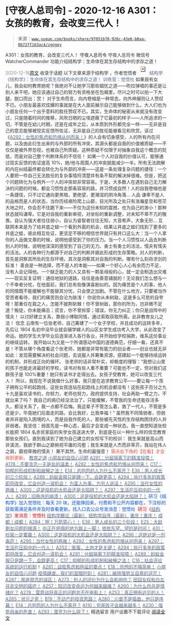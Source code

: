# [守夜人总司令] - 2020-12-16 A301：女孩的教育，会改变三代人！

> 来源：[`www.yuque.com/books/share/97051b78-926c-43e6-b0aa-0b72ff163ac4/zgngey`](https://www.yuque.com/books/share/97051b78-926c-43e6-b0aa-0b72ff163ac4/zgngey)

<ne-p id="520f42f3293818f927861ebbd5b15da4_p_0" data-lake-id="520f42f3293818f927861ebbd5b15da4_p_0"><ne-text id="u6d570d02" style="color: rgb(51, 51, 51);">A301：女孩的教育，会改变三代人！</ne-text></ne-p> <ne-p id="511693f91f70aeaa12630d1528cc9344" data-lake-id="511693f91f70aeaa12630d1528cc9344"><ne-text id="u603752ad" ne-fontsize="14">守夜人总司令</ne-text></ne-p> <ne-p id="4a47546a51aa448762a8273aa8000e1b" data-lake-id="4a47546a51aa448762a8273aa8000e1b"><ne-text id="u4c96b684" ne-fontsize="14" ne-bold="true" style="color: rgb(51, 51, 51);">守夜人总司令</ne-text></ne-p> <ne-p id="a59d84e18dd6f5ad95f23dcdcc9bb345" data-lake-id="a59d84e18dd6f5ad95f23dcdcc9bb345"><ne-text id="u3423b484" ne-fontsize="14" style="color: rgb(51, 51, 51);">微信号</ne-text><ne-text id="ud60fe3cc" ne-fontsize="14" style="color: rgb(51, 51, 51);">WatcherCommander</ne-text></ne-p> <ne-p id="d12c6653dfd37adc55a64f4af1a2ad35" data-lake-id="d12c6653dfd37adc55a64f4af1a2ad35"><ne-text id="u426c1e6f" ne-fontsize="14" style="color: rgb(51, 51, 51);">功能介绍</ne-text><ne-text id="ub37f9456" ne-fontsize="14" style="color: rgb(51, 51, 51);">结构学：生命体在其生存结构中的求存之道！</ne-text></ne-p> <ne-p id="273ae4ed4086f30c02bafa31cef2d5a3" data-lake-id="273ae4ed4086f30c02bafa31cef2d5a3"><ne-text id="ufc0e96a4" style="color: rgb(140, 140, 140);">2020-12-16</ne-text>[<ne-text id="u79be8e90" ne-fontsize="14">原文</ne-text>](https://mp.weixin.qq.com/s?__biz=MzAxNDk1NjI2Mw==&mid=2247486227&idx=1&sn=0942bae9605db797f6ba2168a2210a5a&chksm=9b8a289bacfda18d3590ca9a31c2f072795700565a56baa98dae8a1b5ff67cb4ae19821d9420&scene=27#wechat_redirect&cpage=70)</ne-p> <ne-p id="efe141cb75f59cf17b8e05374c131dd6" data-lake-id="efe141cb75f59cf17b8e05374c131dd6"><ne-text id="ub4f39581" style="color: rgb(51, 51, 51);">收录于话题</ne-text></ne-p> <ne-p id="b4ad079e0c4b76b621898d34c212793e" data-lake-id="b4ad079e0c4b76b621898d34c212793e"><ne-text id="u9e2c5d2f" ne-fontsize="14" style="color: rgb(51, 51, 51);">以下文章来源于结构学 ，作者觉悟者</ne-text></ne-p> <ne-p id="a32ba0f46f70d64d734c5529ad9bd0f2" data-lake-id="a32ba0f46f70d64d734c5529ad9bd0f2"><ne-card data-card-name="image" data-card-type="inline" id="garIB" ne-fontsize="14" data-event-boundary="card" style="color: rgb(87, 107, 149);">![](img/d9d20f282c5e8abef00061b7d5814a87.png)  <ne-p id="b5e4c7c98f4dea1cafc4a8f880aac545" data-lake-id="b5e4c7c98f4dea1cafc4a8f880aac545"><ne-text id="u9b6d76a6" style="color: rgb(87, 107, 149);">结构学</ne-text></ne-p> <ne-p id="9b8fda39b18cbc60e75c095bd5a30075" data-lake-id="9b8fda39b18cbc60e75c095bd5a30075"><ne-text id="u72e93ca3" style="color: rgb(87, 107, 149);">《结构学》：生命体在其生存结构中的求存之道！ 训练营：觉悟社</ne-text></ne-p> <ne-p id="6d41d154aaafe5a90963acd36f323172" data-lake-id="6d41d154aaafe5a90963acd36f323172"><ne-text id="u1a3caa19" style="color: rgb(51, 51, 51);">如果我有女儿，我会如何教育她呢？我绝对不让她学习那些娼忧之道——吹拉弹唱的事还是让别人来干吧，她应该通过自己的努力有资格坐在包厢里，尽兴之时可以拍一下大腿，脱口而出：赏！</ne-text></ne-p> <ne-p id="7bb974e1333ae2001eb6100e821ab456" data-lake-id="7bb974e1333ae2001eb6100e821ab456"><ne-text id="u15f3b7d9" style="color: rgb(51, 51, 51);">对于生命而言，向内卷缩是一种常态，向外伸展则让人赞叹不已。小朋友最喜欢炫耀的事就是在大人面前展示自己能够做到什么，大人们也为小朋友任何一个出乎意料的胜任赞叹不已。其实，生命体的秘密从来就没有改变过，只是随着时间的推移，风吹日晒的尘埃遮蔽了它最初的样子——人所追求的一切，不管是在幼儿时期，还是在成年之后，从本质到外形都完全一样——无非是自己的意志能够被现实反馈所佐证，无非是自己的胜任能被看见和欣赏。读过《</ne-text>[<ne-text id="u5b800c9b" style="color: rgb(87, 107, 149);">A292：女性的焦虑和恐惧从何而来！</ne-text>](http://mp.weixin.qq.com/s?__biz=MzIzMDYwOTM0Mg==&mid=2247484834&idx=1&sn=133b970c2ecae4d25d1c8a3444efc5a1&chksm=e8b19d73dfc61465bf0d5389f9a9efea963f1cf1eb332e4ed8a09d9adc8ebd3416e257edc1d8&scene=21#wechat_redirect)<ne-text id="ubede6c39" style="color: rgb(51, 51, 51);">》的人会有切身感受，人的所有内在问题，以及由此衍生出来的与外部的所有冲突，其源头都是自我的价值被质疑——不仅仅是被外界忽视，也被自己所质疑。这种质疑不仅限于对抽象自我这个概念的贬低，而是对自己整个判断体系的不信任！</ne-text></ne-p> <ne-p id="656451c7c75782106dd79673d1a6a291" data-lake-id="656451c7c75782106dd79673d1a6a291"><ne-text id="ub8b7467e" style="color: rgb(51, 51, 51);">如果一个人对自我的价值认可，能够通过现实反馈的佐证提高 10%，她/他与周围人的冲突就能减少一半。所有无法疏解的内在纠结最终都会转化为与外部的冲突——这是一条处理复杂问题的捷径：一个人要把一件自己无法胜任的复杂事情捋清楚并有条不絮的解决掉很难。但是，把这个问题转化为与例外一个人的冲突却非常容易。于是，大多数人在遇到自己无力解决的问题的时候，都会习惯性走那条容易的路，并习惯成自然！人的自我卷缩也是一条捷径，只不过它通向更黑暗，更绝望，更潮湿的阴冷角落…</ne-text></ne-p> <ne-p id="0f4a9ecfa26afc9883cebac31e3e0648" data-lake-id="0f4a9ecfa26afc9883cebac31e3e0648"><ne-text id="u9d75458a" ne-bold="true" style="color: rgb(51, 51, 51);">人品</ne-text></ne-p> <ne-p id="d0fd23d7e88253257cca8f39193139b1" data-lake-id="d0fd23d7e88253257cca8f39193139b1"><ne-text id="u398b364e" style="color: rgb(51, 51, 51);">谦卑不是人的品格而是人的状态，当你历经艰险爬上山巅，目光所及之处只有浩瀚星空和苍茫大地之时，你会忍不住跪下来——不仅为这份未知的震撼，也为自己的渺小！那种状态就叫谦卑。它是对自我的重新审视，对坐标的重新调整，对未知不卑不亢的敬畏。自认为强大者往往弱小，自认为睿智者往往无知，大音希声，大象无形…</ne-text></ne-p> <ne-p id="02f78e13cca9d6baeb09f4358bd8df83" data-lake-id="02f78e13cca9d6baeb09f4358bd8df83"><ne-text id="u5cf384cb" style="color: rgb(51, 51, 51);">互联网本来是为了给井底之蛙一个看到外面的机会，结果让井底之蛙们找到了更多的井底之蛙，彼此相互佐证，更坚定不移的相信世界就只有井口这么大：当一个人拿你的人品做文章的时候，说明他感受到了你的压力。当一个人习惯性以人品去判断别人的时候，说明他深深的感受到了自己的无力。勇士有勇士的活法，懦夫有懦夫的活法。人的各种行为都源于对自己的判断并据此形成的生存策略。对人的判断，首先是洞察其所处的生存环境，其次是洞察其对自我的判断。哪有什么刻舟求剑的标准！</ne-text></ne-p> <ne-p id="57d2908c26ac1d209f2b2bfbcb34ee60" data-lake-id="57d2908c26ac1d209f2b2bfbcb34ee60"><ne-text id="ue19c332a" style="color: rgb(51, 51, 51);">善良是一种选择，而不是人的本能——如果一个好心人心有余而力不足，没有人会记得他。一个缺乏能力的人又具有一颗圣母般的心，就一定会制造出灾难——现实反复证明：通往地狱的道路，往往是由善意铺就的！无论我们怎么想与一个不幸者分忧，在他面前，我们总有些像演喜剧似的。因为痛苦是个人的事，他人的同情既不能缓解也不能替其分忧，只会使之加剧。不管在什么地方，只要被当作受苦者看待，我们的痛苦则会沦为肤浅！</ne-text></ne-p> <ne-p id="0320d42491ac7ab47482496103a1c55c" data-lake-id="0320d42491ac7ab47482496103a1c55c"><ne-text id="u7801dd21" style="color: rgb(51, 51, 51);">你说你从未树敌，这是多么可悲的自夸呀！那重任在肩之人，怎能不披荆斩棘！你不曾树敌，那你的所为，岂非微不足道？叛徒，你未能痛击；谎言，你不曾拆穿；错误，你无力纠正；你只是战阵中的懦夫！</ne-text></ne-p> <ne-p id="b18cdeab7ac4b48d42ff5f58e123163a" data-lake-id="b18cdeab7ac4b48d42ff5f58e123163a"><ne-text id="u3303975b" ne-bold="true" style="color: rgb(51, 51, 51);">以讨好建立关系，靠弱小博取同情，通过索取获取所需。此非教育女儿之法！</ne-text></ne-p> <ne-p id="f9ce95936b688b9f8cba3cc83a933e4c" data-lake-id="f9ce95936b688b9f8cba3cc83a933e4c"><ne-text id="ue46d980c" ne-bold="true" style="color: rgb(51, 51, 51);">信念</ne-text></ne-p> <ne-p id="579a99f2284c3757ccdc4a89f0c3a097" data-lake-id="579a99f2284c3757ccdc4a89f0c3a097"><ne-text id="u0027a3bd" style="color: rgb(51, 51, 51);">云南有一位张老师，自己筹建了一个女子学校，并且成功的运转多年，先后让 1804 名初中没毕业就会辍学嫁人的山区女学生成功考入大学，从此改变了命运。她的学生大学毕业后逐渐进入各行各业，并开始给学校捐款，维系这份事业的继续运转。</ne-text></ne-p> <ne-p id="e387b51ba5bd8c6ef1b65f3df5a5b315" data-lake-id="e387b51ba5bd8c6ef1b65f3df5a5b315"><ne-text id="u80fc3472" style="color: rgb(51, 51, 51);">我开始以为又是一个所谓感动中国的道德典范，仔细一看，还真不是！不管从哪个角度看这个张老师，她都是非常有能力的创业者——创业也就无非如此：发现需要解决的社会问题，去说服人并筹集资源，搭建起一个能够持续运转的机制，并形成正向的循环。</ne-text></ne-p> <ne-p id="d0dbad5ddccc2382da06384951543e2c" data-lake-id="d0dbad5ddccc2382da06384951543e2c"><ne-text id="u2fec2112" style="color: rgb(51, 51, 51);">张老师的话非常朴实，却极度的理智：“我想让山里的孩子也能走进最好的学校，读书对有些人重不重要？可能也不一定，但对我们这群孩子是 100%重要！她只有读书才走得出去。</ne-text><ne-text id="ua8b48708" ne-bold="true" style="color: rgb(51, 51, 51);">女孩子受教育，她可以改变三代人！</ne-text></ne-p> <ne-p id="6f1bef5a2e4f1f63d280101c6890bc6c" data-lake-id="6f1bef5a2e4f1f63d280101c6890bc6c"><ne-text id="uae090277" style="color: rgb(51, 51, 51);">所以，我现在不说我做什么好事，我只是在追求教育公平——要让每一个孩子拥有公平的起跑线，这些女孩连站在起跑线上的机会都没有！这些孩子百分之九十九是喜欢读书的，你努力，老师也努力，政府提供支持，社会再助一臂之力，不就出来了吗？</ne-text></ne-p> <ne-p id="e5444bf3b5a03d282d4c8f59a362468b" data-lake-id="e5444bf3b5a03d282d4c8f59a362468b"><ne-text id="u24e0b25f" style="color: rgb(51, 51, 51);">我自己的病已经没法治了，只能缓解，不管我的生命还能存活多久，都没关系了，我一点都不后悔。我这辈子不管怎么着，救了一代人，不管是多还是少，毕竟她们后面走的路，会比我好，比我幸福！”</ne-text></ne-p> <ne-p id="39124b35029370d8f9debe0d1817332b" data-lake-id="39124b35029370d8f9debe0d1817332b"><ne-text id="u50f5b6fe" style="color: rgb(51, 51, 51);">虽然我不同情弱者，但弱者并非是陷入困境的人，而是自我作死的人，那些被先天性的生存结构困住的人并非弱者。我坚信：</ne-text><ne-text id="u3f07870a" ne-bold="true" style="color: rgb(51, 51, 51);">弱首先是一种心态，最后才会变成一种状态。</ne-text><ne-text id="u4765f298" style="color: rgb(51, 51, 51);">我一直想知道张校长能把 1804 名赤贫家庭的失学女孩送进大学，到底是在以一种什么样的信念教育那些女孩们。直到我读到了她为自己建立的女校写下的校训：</ne-text></ne-p> <ne-p id="5103038df01e705b31a3fb9615a0f431" data-lake-id="5103038df01e705b31a3fb9615a0f431"><ne-text id="ua95b3ac5" ne-bold="true" style="color: rgb(51, 51, 51);">我生来就是高山而非溪流，我欲于群山之巅俯视平庸的沟壑；我生来就是人杰而非草芥，我站在伟人之肩，藐视卑微的懦夫！</ne-text></ne-p> <ne-p id="65ebe21fec0a3d7d3555b22398757cdd" data-lake-id="65ebe21fec0a3d7d3555b22398757cdd"><ne-text id="u4b851606" style="color: rgb(51, 51, 51);">果不其然，生命的最强音！</ne-text></ne-p> <ne-p id="2a8da7bbf89ec0ecb00fe7f28a9873bf" data-lake-id="2a8da7bbf89ec0ecb00fe7f28a9873bf"><ne-text id="ub9b46c93" style="color: rgb(255, 76, 65);">需点右下角的【</ne-text><ne-text id="u8d90cc8a" ne-bold="true" style="color: rgb(255, 76, 65);">在看</ne-text><ne-text id="ueb0d8ece" style="color: rgb(255, 76, 65);">】才会收到更新。</ne-text></ne-p> <ne-p id="52e6e65d96cb5e31792979459cb6d910" data-lake-id="52e6e65d96cb5e31792979459cb6d910">[<ne-text id="ud9682032" style="color: rgb(87, 107, 149);">教育之道</ne-text>](http://mp.weixin.qq.com/s?__biz=MzIzMDYwOTM0Mg==&mid=2247483847&idx=1&sn=097da00a3678070306d45a8f6fe8269a&chksm=e8b19916dfc6100037581f9c7888444ec5f746dbfc13a2276592f424d039b027cefb6b5c9de1&scene=21#wechat_redirect)</ne-p> <ne-p id="d83eb4b3436e31e715d393c68f9ae1e3" data-lake-id="d83eb4b3436e31e715d393c68f9ae1e3">[<ne-text id="ube82a8ca" style="color: rgb(87, 107, 149);">小朋友的自信心问题</ne-text>](http://mp.weixin.qq.com/s?__biz=MzIzMDYwOTM0Mg==&mid=2247484760&idx=1&sn=0760857178061e8c1e562b3818c89626&chksm=e8b19d89dfc6149f80760c0ee1f26375a0cf020f4efb7c489b15add1bf7dc4445ad07bb94aeb&scene=21#wechat_redirect)</ne-p> <ne-p id="0c073b0a9dedd1346b1dadb973718174" data-lake-id="0c073b0a9dedd1346b1dadb973718174">[<ne-text id="ua9d77640" style="color: rgb(87, 107, 149);">A291：分层隔离下的精准投喂！</ne-text>](http://mp.weixin.qq.com/s?__biz=MzIzMDYwOTM0Mg==&mid=2247484828&idx=1&sn=e04894d9a01e37c8edb5562d2b0eaa19&chksm=e8b19d4ddfc6145b5803859c628b8b7c24083c66fff9e3a943e82d3e3b7b40a8bad9bed858f8&scene=21#wechat_redirect)</ne-p> <ne-p id="a52939872db745d78d1a87fd466d019a" data-lake-id="a52939872db745d78d1a87fd466d019a">[<ne-text id="uc343ac7f" style="color: rgb(87, 107, 149);">A178：不要贪恋一无是处的温柔！</ne-text>](http://mp.weixin.qq.com/s?__biz=MzAxNDk1NjI2Mw==&mid=2247485259&idx=1&sn=c46eb58cf71fc316608279b1e10828b8&chksm=9b8a24c3acfdadd57781ee9631cc06ed50551cc15141d155f54fa20dcf69c653825673104680&scene=21#wechat_redirect)</ne-p> <ne-p id="b5a69668b2a291b155a35e78cef8a04f" data-lake-id="b5a69668b2a291b155a35e78cef8a04f">[<ne-text id="u04e3377d" style="color: rgb(87, 107, 149);">A292：女性的焦虑和恐惧从何而来！</ne-text>](http://mp.weixin.qq.com/s?__biz=MzIzMDYwOTM0Mg==&mid=2247484834&idx=1&sn=133b970c2ecae4d25d1c8a3444efc5a1&chksm=e8b19d73dfc61465bf0d5389f9a9efea963f1cf1eb332e4ed8a09d9adc8ebd3416e257edc1d8&scene=21#wechat_redirect)</ne-p> <ne-p id="f3fae69cfa712dfc9f52957c561e27b0" data-lake-id="f3fae69cfa712dfc9f52957c561e27b0">[<ne-text id="u13106e09" style="color: rgb(87, 107, 149);">C17：抑郁的形成机制和破解之法！</ne-text>](http://mp.weixin.qq.com/s?__biz=MzIzMDYwOTM0Mg==&mid=2247484812&idx=1&sn=d8b3a1dbaf5f2d08fe6d2e1664237ba4&chksm=e8b19d5ddfc6144b05efb4212b3542ab9f22b79a2ddab8e42ec911a07ea74190ce84f24e123f&scene=21#wechat_redirect)</ne-p> <ne-p id="b80fd5f364cfc694d6714207a51507b4" data-lake-id="b80fd5f364cfc694d6714207a51507b4">[<ne-text id="uf3d6979e" style="color: rgb(87, 107, 149);">E14：总抱怨的人为什么不离开？</ne-text>](http://mp.weixin.qq.com/s?__biz=MzIzMDYwOTM0Mg==&mid=2247484341&idx=1&sn=c266eb0136273f0b1219e0fd659daafc&chksm=e8b19b64dfc61272f157e1e17a76b2e83c6fd62a1beb78d60ea73a65463109b428cd9dd6ce7a&scene=21#wechat_redirect)</ne-p> <ne-p id="0dea1449473c091db39f11c856f416b0" data-lake-id="0dea1449473c091db39f11c856f416b0">[<ne-text id="u920065d3" style="color: rgb(87, 107, 149);">E36：男人成长的三个阶段！</ne-text>](http://mp.weixin.qq.com/s?__biz=MzAxNDk1NjI2Mw==&mid=2247485447&idx=1&sn=4fa187b63d7c15726c99ad3f4776b0d4&chksm=9b8a2b8facfda2994c1a13c82283a9ffc55b79eb3d5b8e71054938e994ed9eb6333d86df8207&scene=21#wechat_redirect)</ne-p> <ne-p id="811e70da729e2e58b87e18ed05975199" data-lake-id="811e70da729e2e58b87e18ed05975199">[<ne-text id="u2e1348a5" style="color: rgb(87, 107, 149);">A289：蚂蚁金服只是蹲一下，会跳更高！</ne-text>](http://mp.weixin.qq.com/s?__biz=MzIzMDYwOTM0Mg==&mid=2247484822&idx=1&sn=ea2d818adee1bf400b0af9ed69bcd297&chksm=e8b19d47dfc61451b7291d6369b3391b9b8b06e08f9f5eed482a15c58075880a0029c50aed9a&scene=21#wechat_redirect)</ne-p> <ne-p id="4cf0a580986c71d558261c9ed58a88fb" data-lake-id="4cf0a580986c71d558261c9ed58a88fb">[<ne-text id="uf36193da" style="color: rgb(87, 107, 149);">A294：执行多年的政策即将改变，它会创造一波机会！</ne-text>](http://mp.weixin.qq.com/s?__biz=MzIzMDYwOTM0Mg==&mid=2247484849&idx=1&sn=5485cd1d6c511e883e25b0c7dd9e2e3e&chksm=e8b19d60dfc614764ffc8405dccf5b8120b31988f3c1cee74e384c06f0e39c3c81bef8263c3d&scene=21#wechat_redirect)</ne-p> <ne-p id="c14e74878b0c14cd503b9a9fc5d63919" data-lake-id="c14e74878b0c14cd503b9a9fc5d63919">[<ne-text id="u805d11e2" style="color: rgb(87, 107, 149);">为富人办事，为穷人说话！</ne-text>](http://mp.weixin.qq.com/s?__biz=MzIzMDYwOTM0Mg==&mid=2247484462&idx=1&sn=195ebab17907fba73c69ae7a11bc40ad&chksm=e8b19cffdfc615e9b2f88327d492813afa3656859f4d67a6d831ac1cf684a54b760a8b8edcd6&scene=21#wechat_redirect)</ne-p> <ne-p id="a779a9e7014cd49dfb9c79f975283d12" data-lake-id="a779a9e7014cd49dfb9c79f975283d12">[<ne-text id="u2d88a517" style="color: rgb(87, 107, 149);">A295：当代女性的两难！</ne-text>](http://mp.weixin.qq.com/s?__biz=MzIzMDYwOTM0Mg==&mid=2247484854&idx=1&sn=6851afe306f7b89d23728018ea32b7f2&chksm=e8b19d67dfc61471955b15021ac11c5fff9f1607977e9df1bd2bbfabc2deb3dea5c98e369c55&scene=21#wechat_redirect)</ne-p> <ne-p id="54b8c77686d011520557ad14668478f5" data-lake-id="54b8c77686d011520557ad14668478f5">[<ne-text id="u674cadf6" style="color: rgb(87, 107, 149);">A300：这是投机的大机会还是大陷阱？！</ne-text>](http://mp.weixin.qq.com/s?__biz=MzIzMDYwOTM0Mg==&mid=2247484882&idx=1&sn=b103029f41e3aede94e1a45d035cd9ac&chksm=e8b19d03dfc614153863f37ca3f9204b451e2c02ad5ca8680c120e2458e628e5329c76b2d42c&scene=21#wechat_redirect)</ne-p> <ne-p id="7c851ed56a3867ed6267ac8faf148f09" data-lake-id="7c851ed56a3867ed6267ac8faf148f09">[<ne-text id="u04f2b25b" style="color: rgb(87, 107, 149);">A297：生活在压抑中的一代人！</ne-text>](http://mp.weixin.qq.com/s?__biz=MzIzMDYwOTM0Mg==&mid=2247484874&idx=1&sn=6782638e1b5835654e4c6ffea1b589c1&chksm=e8b19d1bdfc6140d256cdc1a89b2b5a62b203b6163b74627f5334a296438a43ffaa765dd7533&scene=21#wechat_redirect)</ne-p> <ne-p id="b7e8fc87beb5d0a03b4fe802e0023fe6" data-lake-id="b7e8fc87beb5d0a03b4fe802e0023fe6">[<ne-text id="ud049d828" style="color: rgb(87, 107, 149);">A299：旧秩序的崩溃！</ne-text>](http://mp.weixin.qq.com/s?__biz=MzAxNDk1NjI2Mw==&mid=2247486223&idx=1&sn=59cb1298a70705d91a20352f0174cb2f&chksm=9b8a2887acfda191b6d9b0434879775fbe7ca3cd33e3300da9b5886755104f8714e0c8a46bec&scene=21#wechat_redirect)</ne-p> <ne-p id="3191c88c43116c319c06eeddf4784b0a" data-lake-id="3191c88c43116c319c06eeddf4784b0a">[<ne-text id="u51cd3c33" style="color: rgb(87, 107, 149);">A300：这是投机的大机会还是大陷阱？！</ne-text>](http://mp.weixin.qq.com/s?__biz=MzIzMDYwOTM0Mg==&mid=2247484882&idx=1&sn=b103029f41e3aede94e1a45d035cd9ac&chksm=e8b19d03dfc614153863f37ca3f9204b451e2c02ad5ca8680c120e2458e628e5329c76b2d42c&scene=21#wechat_redirect)</ne-p> <ne-p id="35e46095f9cf29b848b55b0e30fda71e" data-lake-id="35e46095f9cf29b848b55b0e30fda71e"><ne-text id="u2049bdf4" ne-bold="true" style="color: rgb(0, 82, 255);">研习《结构学》加入觉悟社：每天 20 块，还能挣回来，付费和不公开内容都在，下注标的获取需满足条件并及时查看更新。</ne-text><ne-text id="u858bb479" style="color: rgb(0, 82, 255);">找入口去公众号发消息：觉悟社 </ne-text></ne-p> <ne-p id="f29e320f51a602ee23b4550e22668fe3" data-lake-id="f29e320f51a602ee23b4550e22668fe3"><ne-text id="u5c693d59" style="color: rgb(255, 0, 0);">研习《</ne-text>[<ne-text id="u8c8e7480" style="color: rgb(87, 107, 149);">结构学</ne-text>](https://mp.weixin.qq.com/mp/appmsgalbum?action=getalbum&album_id=1318317199878225920&__biz=MzAxNDk1NjI2Mw==#wechat_redirect)<ne-text id="u58625730" style="color: rgb(255, 0, 0);">》发消息</ne-text><ne-text id="uc7163901" ne-bold="true" style="color: rgb(255, 0, 0);">：觉悟社</ne-text></ne-p>  <ne-p id="48574ef4ef97c08ea520e373b4add7df" data-lake-id="48574ef4ef97c08ea520e373b4add7df"><ne-card data-card-name="image" data-card-type="inline" id="rJmHw" data-event-boundary="card" style="color: rgb(51, 51, 51);"><ne-p id="b1bebd291e9e2a855005968189cc33c4" data-lake-id="b1bebd291e9e2a855005968189cc33c4">[<ne-text id="u5b0f1080" style="color: rgb(87, 107, 149);">结构学概论（最新）</ne-text>](http://mp.weixin.qq.com/s?__biz=MzAxNDk1NjI2Mw==&mid=2247485167&idx=1&sn=d5e962eff4a8e9770c83bc87d19d07f3&chksm=9b8a2567acfdac7154f7a62996dca874e5d186b44f3d120dcb633760318788c42d304e325313&scene=21#wechat_redirect)</ne-p> <ne-p id="6dffb396a6bdee04d9be10a1cee4820a" data-lake-id="6dffb396a6bdee04d9be10a1cee4820a">[<ne-text id="uac626c4f" style="color: rgb(87, 107, 149);">结构学自序（最新）</ne-text>](http://mp.weixin.qq.com/s?__biz=MzAxNDk1NjI2Mw==&mid=2247485327&idx=1&sn=5a8c9a6499c84e1c3129ca7cb41e0ac7&chksm=9b8a2407acfdad112471c12c6b86e4e914116dbb6d6588fa726a72e0aafa01d9c1b9fd24a738&scene=21#wechat_redirect)</ne-p> <ne-p id="558452ce9a19f4f2e75744f37a62ed35" data-lake-id="558452ce9a19f4f2e75744f37a62ed35">[<ne-text id="u7120eff2" style="color: rgb(87, 107, 149);">重庆！重庆！</ne-text>](http://mp.weixin.qq.com/s?__biz=MzAxNDk1NjI2Mw==&mid=2247485354&idx=1&sn=331128611c478feede60317e963239a5&chksm=9b8a2422acfdad3448a9bcc0f9745f4367028e8a9b0a307f7c01c2690c398560a4be5e43492c&scene=21#wechat_redirect)</ne-p> <ne-p id="77d5e3b77fbc642f5207ae7bf827bd11" data-lake-id="77d5e3b77fbc642f5207ae7bf827bd11">[<ne-text id="u46338e24" style="color: rgb(87, 107, 149);">成都！成都！</ne-text>](http://mp.weixin.qq.com/s?__biz=MzIzMDYwOTM0Mg==&mid=2247484576&idx=1&sn=432e1df31f0735f0c93636776e97a859&chksm=e8b19c71dfc615671c9204af66bb0ffdb622fb2545b0387734a662feaa8e8be57d3063f59c5a&scene=21#wechat_redirect)</ne-p> <ne-p id="6912289e412fd8e4e8ebe254ec34df85" data-lake-id="6912289e412fd8e4e8ebe254ec34df85">[<ne-text id="ua845aa00" style="color: rgb(87, 107, 149);">A284：啊！万箭穿心！！</ne-text>](http://mp.weixin.qq.com/s?__biz=MzAxNDk1NjI2Mw==&mid=2247486135&idx=1&sn=e950149b9b9147e9199cfc6093605950&chksm=9b8a293facfda029419b911d4b4fa91c73bbaf695b206df2cf15124d843f4bf4b80673baa394&scene=21#wechat_redirect)</ne-p> <ne-p id="8718465e4091a35d4d9c6cac72760203" data-lake-id="8718465e4091a35d4d9c6cac72760203">[<ne-text id="u53ea5dd9" style="color: rgb(87, 107, 149);">E36：男人成长的三个阶段！</ne-text>](http://mp.weixin.qq.com/s?__biz=MzIzMDYwOTM0Mg==&mid=2247484322&idx=1&sn=c300d9466951d36645128c5167ca5934&chksm=e8b19b73dfc61265dde1bb437a9945db0c1d9c7fe1cbffe1feec995c9dde8a6eb99272dc86a9&scene=21#wechat_redirect)</ne-p> <ne-p id="9c8e9c767e7e79eb7b3bcee46d87b7a8" data-lake-id="9c8e9c767e7e79eb7b3bcee46d87b7a8">[<ne-text id="u272b378b" style="color: rgb(87, 107, 149);">E25：大龄剩女问题的根源！</ne-text>](http://mp.weixin.qq.com/s?__biz=MzIzMDYwOTM0Mg==&mid=2247484587&idx=1&sn=3335cb9dd973ae9f9c9279a0388bbe33&chksm=e8b19c7adfc6156c752a5edad793fc1d8db424d6b609ce62f26f78537b3b41e83ea47aca2929&scene=21#wechat_redirect)</ne-p> <ne-p id="746ca63d1300b249c313a431b791b847" data-lake-id="746ca63d1300b249c313a431b791b847">[<ne-text id="u36620ac9" style="color: rgb(87, 107, 149);">向正在坍塌的地方踹上一脚！</ne-text>](http://mp.weixin.qq.com/s?__biz=MzAxNDk1NjI2Mw==&mid=2247483789&idx=1&sn=5e44b7b524c3dc4bb7705f49ed0a44a3&chksm=9b8a2205acfdab139e4b1d44ef6702b09c9fbf79505340205d13fbdaa33207a997f54bee0e97&scene=21#wechat_redirect)</ne-p> <ne-p id="5c5f1d9888577c6004e6e979561bbc73" data-lake-id="5c5f1d9888577c6004e6e979561bbc73">[<ne-text id="u76b1a8e5" style="color: rgb(87, 107, 149);">依依东望，望的是时间！</ne-text>](http://mp.weixin.qq.com/s?__biz=MzAxNDk1NjI2Mw==&mid=2247483947&idx=1&sn=1dcdd529b9dad09a00b6e3e2b14c8245&chksm=9b8a21a3acfda8b5fe1dae1c8979dec0be990a569bc03372af815b4e0f08913e938d57aa6b25&scene=21#wechat_redirect)</ne-p> <ne-p id="a05fa2843c1ccd55b34061bd8b3f11cd" data-lake-id="a05fa2843c1ccd55b34061bd8b3f11cd">[<ne-text id="u0e0f671f" style="color: rgb(87, 107, 149);">A10：吵架一定要赢！</ne-text>](http://mp.weixin.qq.com/s?__biz=MzAxNDk1NjI2Mw==&mid=2247484003&idx=1&sn=22ae8f8ff6c46632e7aca5291053d7fc&chksm=9b8a21ebacfda8fd92f8c5175bc8f2d4a47c338b6a09b1e42cae7660e9c0306c8fc72229761f&scene=21#wechat_redirect)</ne-p> <ne-p id="74c4f5abc5bed6ce6cc5809ba10005b4" data-lake-id="74c4f5abc5bed6ce6cc5809ba10005b4">[<ne-text id="u4139962a" style="color: rgb(87, 107, 149);">A300：这是投机的大机会还是大陷阱？！</ne-text>](http://mp.weixin.qq.com/s?__biz=MzIzMDYwOTM0Mg==&mid=2247484882&idx=1&sn=b103029f41e3aede94e1a45d035cd9ac&chksm=e8b19d03dfc614153863f37ca3f9204b451e2c02ad5ca8680c120e2458e628e5329c76b2d42c&scene=21#wechat_redirect)</ne-p> <ne-p id="d78a16c1a480aaf965e2ee5bbf880584" data-lake-id="d78a16c1a480aaf965e2ee5bbf880584">[<ne-text id="u6555ff72" style="color: rgb(87, 107, 149);">A296：这绝对是一剂毒药！</ne-text>](http://mp.weixin.qq.com/s?__biz=MzIzMDYwOTM0Mg==&mid=2247484868&idx=1&sn=87a5e50054d5c59d8a389f302cf165df&chksm=e8b19d15dfc61403dcfdc196e7fd5e361b5873452485cf97c9d0c3cc58fecaa2a977b9a52d1d&scene=21#wechat_redirect)</ne-p> <ne-p id="d35b425fafa689cdeee82b76500bf074" data-lake-id="d35b425fafa689cdeee82b76500bf074">[<ne-text id="ud294ce48" style="color: rgb(87, 107, 149);">A295：当代女性的两难！</ne-text>](http://mp.weixin.qq.com/s?__biz=MzIzMDYwOTM0Mg==&mid=2247484854&idx=1&sn=6851afe306f7b89d23728018ea32b7f2&chksm=e8b19d67dfc61471955b15021ac11c5fff9f1607977e9df1bd2bbfabc2deb3dea5c98e369c55&scene=21#wechat_redirect)</ne-p> <ne-p id="cc1986abe2eac90871deeef6124cab2e" data-lake-id="cc1986abe2eac90871deeef6124cab2e">[<ne-text id="u71a39829" style="color: rgb(87, 107, 149);">A292：女性的焦虑和恐惧从何而来！</ne-text>](http://mp.weixin.qq.com/s?__biz=MzIzMDYwOTM0Mg==&mid=2247484834&idx=1&sn=133b970c2ecae4d25d1c8a3444efc5a1&chksm=e8b19d73dfc61465bf0d5389f9a9efea963f1cf1eb332e4ed8a09d9adc8ebd3416e257edc1d8&scene=21#wechat_redirect)</ne-p> <ne-p id="6067d8c108ffa0c22c52c4fa558544a9" data-lake-id="6067d8c108ffa0c22c52c4fa558544a9">[<ne-text id="uf9af49c9" style="color: rgb(87, 107, 149);">A297：生活在压抑中的一代人！</ne-text>](http://mp.weixin.qq.com/s?__biz=MzIzMDYwOTM0Mg==&mid=2247484874&idx=1&sn=6782638e1b5835654e4c6ffea1b589c1&chksm=e8b19d1bdfc6140d256cdc1a89b2b5a62b203b6163b74627f5334a296438a43ffaa765dd7533&scene=21#wechat_redirect)</ne-p> <ne-p id="b799ec4d724eed556221b5a5fc1c9805" data-lake-id="b799ec4d724eed556221b5a5fc1c9805">[<ne-text id="u320e7daf" style="color: rgb(87, 107, 149);">A252：笨蛋，土地才是关键！</ne-text>](http://mp.weixin.qq.com/s?__biz=MzIzMDYwOTM0Mg==&mid=2247484626&idx=1&sn=4e43f2ef656aef28fba94ae72d295fb9&chksm=e8b19c03dfc615154ee4587f8facc3446de42f7189175385d3ee3d35c04264487aca3a9f6585&scene=21#wechat_redirect)</ne-p> <ne-p id="8207144d8c9158dcf4fe80fdc4f34dc0" data-lake-id="8207144d8c9158dcf4fe80fdc4f34dc0">[<ne-text id="ua500edea" style="color: rgb(87, 107, 149);">A294：执行多年的政策即将改变，它会创造一波机会！</ne-text>](http://mp.weixin.qq.com/s?__biz=MzIzMDYwOTM0Mg==&mid=2247484849&idx=1&sn=5485cd1d6c511e883e25b0c7dd9e2e3e&chksm=e8b19d60dfc614764ffc8405dccf5b8120b31988f3c1cee74e384c06f0e39c3c81bef8263c3d&scene=21#wechat_redirect)</ne-p> <ne-p id="746fd376bd4dccf057120cdd46b95658" data-lake-id="746fd376bd4dccf057120cdd46b95658">[<ne-text id="ud231225a" style="color: rgb(87, 107, 149);">A291：分层隔离下的精准投喂！</ne-text>](http://mp.weixin.qq.com/s?__biz=MzIzMDYwOTM0Mg==&mid=2247484828&idx=1&sn=e04894d9a01e37c8edb5562d2b0eaa19&chksm=e8b19d4ddfc6145b5803859c628b8b7c24083c66fff9e3a943e82d3e3b7b40a8bad9bed858f8&scene=21#wechat_redirect)</ne-p> <ne-p id="b4aaa797ff510595e8929e3885b14419" data-lake-id="b4aaa797ff510595e8929e3885b14419">[<ne-text id="u43079c1d" style="color: rgb(87, 107, 149);">A289：蚂蚁金服只是蹲一下，会跳更高！</ne-text>](http://mp.weixin.qq.com/s?__biz=MzIzMDYwOTM0Mg==&mid=2247484822&idx=1&sn=ea2d818adee1bf400b0af9ed69bcd297&chksm=e8b19d47dfc61451b7291d6369b3391b9b8b06e08f9f5eed482a15c58075880a0029c50aed9a&scene=21#wechat_redirect)</ne-p> <ne-p id="87d1aa1da078ddf6dccc78eba4d883f1" data-lake-id="87d1aa1da078ddf6dccc78eba4d883f1">[<ne-text id="ud084d66b" style="color: rgb(87, 107, 149);">C17：抑郁的形成机制和破解之法！</ne-text>](http://mp.weixin.qq.com/s?__biz=MzIzMDYwOTM0Mg==&mid=2247484812&idx=1&sn=d8b3a1dbaf5f2d08fe6d2e1664237ba4&chksm=e8b19d5ddfc6144b05efb4212b3542ab9f22b79a2ddab8e42ec911a07ea74190ce84f24e123f&scene=21#wechat_redirect)</ne-p> <ne-p id="f7ee2c2f4332a73600bd82721abba27c" data-lake-id="f7ee2c2f4332a73600bd82721abba27c">[<ne-text id="ufbde1c6c" style="color: rgb(87, 107, 149);">C16：社会评论系统的运行机制</ne-text>](http://mp.weixin.qq.com/s?__biz=MzIzMDYwOTM0Mg==&mid=2247484806&idx=1&sn=a8cffa4c2bf1f4e41fa5d23104c99a09&chksm=e8b19d57dfc6144110a857925992915ac80af2c03fc1203319ef6877ae11ad0c4e7898132719&scene=21#wechat_redirect)<ne-text id="ufb3a054e" style="color: rgb(51, 51, 51);">！</ne-text></ne-p> <ne-p id="d82a1acd04a0e426dfa07e49f9072b76" data-lake-id="d82a1acd04a0e426dfa07e49f9072b76">[<ne-text id="u9f50de1e" style="color: rgb(87, 107, 149);">A261：战胜焦虑和拖延的要点！</ne-text>](http://mp.weixin.qq.com/s?__biz=MzIzMDYwOTM0Mg==&mid=2247484776&idx=1&sn=625b7f522bf54b53158b7de35f754e0b&chksm=e8b19db9dfc614afebf419ad8a77e144dfc66cf90696f47e3b4398440a3229b07b95cca43e1e&scene=21#wechat_redirect)</ne-p> <ne-p id="d2ce830e36741649df7b537dae62170c" data-lake-id="d2ce830e36741649df7b537dae62170c">[<ne-text id="ue73d74b3" style="color: rgb(87, 107, 149);">E18：你想的不够简单！</ne-text>](http://mp.weixin.qq.com/s?__biz=MzIzMDYwOTM0Mg==&mid=2247484775&idx=1&sn=2a8e810e281cd7fe5a4db49002b193d2&chksm=e8b19db6dfc614a0e3360f0d54949c40138c27b184c114a44feaa394bd4400073dbbedf6a049&scene=21#wechat_redirect)</ne-p> <ne-p id="cfe82cdf14d023529ae048888a245d17" data-lake-id="cfe82cdf14d023529ae048888a245d17">[<ne-text id="uc2e4d17b" style="color: rgb(87, 107, 149);">小朋友的自信心问题</ne-text>](http://mp.weixin.qq.com/s?__biz=MzIzMDYwOTM0Mg==&mid=2247484760&idx=1&sn=0760857178061e8c1e562b3818c89626&chksm=e8b19d89dfc6149f80760c0ee1f26375a0cf020f4efb7c489b15add1bf7dc4445ad07bb94aeb&scene=21#wechat_redirect)</ne-p> <ne-p id="d85adf999c9530bd224417ed32748232" data-lake-id="d85adf999c9530bd224417ed32748232">[<ne-text id="u3dcb0ec9" style="color: rgb(87, 107, 149);">疫情肆虐，我们的至暗时刻！</ne-text>](http://mp.weixin.qq.com/s?__biz=MzIzMDYwOTM0Mg==&mid=2247484800&idx=1&sn=bab35485216aee73bd2c5ec41d4adcd2&chksm=e8b19d51dfc614478c94668e982aac82a4b793a7d5be304ff08f55b030b604ee90ecfff17041&scene=21#wechat_redirect)</ne-p> <ne-p id="e7ee79d380849cce6d436ba0e4a8c7ea" data-lake-id="e7ee79d380849cce6d436ba0e4a8c7ea">[<ne-text id="u9353a7a8" style="color: rgb(87, 107, 149);">A281：破除强势又自卑的诅咒！</ne-text>](http://mp.weixin.qq.com/s?__biz=MzIzMDYwOTM0Mg==&mid=2247484790&idx=1&sn=2965a7c1ae0245ed1761492f00e98e19&chksm=e8b19da7dfc614b1c0ccc9220fcab2d44ce6b699df2cd3e2211835a7deaad778b4e291e56e96&scene=21#wechat_redirect)</ne-p> <ne-p id="08f85eca0067eb3025b8307e7bfe3835" data-lake-id="08f85eca0067eb3025b8307e7bfe3835">[<ne-text id="u520c7c80" style="color: rgb(87, 107, 149);">A287：那是观念的误区！</ne-text>](http://mp.weixin.qq.com/s?__biz=MzAxNDk1NjI2Mw==&mid=2247486146&idx=1&sn=43c3cc0387fbab991133860c59aabdb0&chksm=9b8a294aacfda05c52561e366129fd6344dc4c97609a47d4210f9498f8535fec2425c2410b31&scene=21#wechat_redirect)</ne-p> <ne-p id="f401dea2bef1f92c3ba262c329cc33ef" data-lake-id="f401dea2bef1f92c3ba262c329cc33ef">[<ne-text id="uae5d1b62" style="color: rgb(87, 107, 149);">A273：别人的评价为什么会影响你？</ne-text>](http://mp.weixin.qq.com/s?__biz=MzIzMDYwOTM0Mg==&mid=2247484754&idx=1&sn=87cf58d44e4f35d017940c4224081c9b&chksm=e8b19d83dfc61495ba14319bbdc24f24d92ff79e09c4fb0f80da847ab5f95110b7b5b6f782cd&scene=21#wechat_redirect)</ne-p> <ne-p id="da75f003d5f349677709729fd12942d8" data-lake-id="da75f003d5f349677709729fd12942d8">[<ne-text id="u08b152f0" style="color: rgb(87, 107, 149);">田园女权和白左并非文明的癌症！</ne-text>](http://mp.weixin.qq.com/s?__biz=MzIzMDYwOTM0Mg==&mid=2247484784&idx=1&sn=e4938e5a62c772db2d5237806ef8cbb0&chksm=e8b19da1dfc614b749e123f935b8ac07abe960336c6bd01d4a2dbe920f091bec23d6460337c9&scene=21#wechat_redirect)</ne-p> <ne-p id="89576923baa556557746f452e0e1531c" data-lake-id="89576923baa556557746f452e0e1531c">[<ne-text id="ub4eb4b17" style="color: rgb(87, 107, 149);">A257：知识改变命运为何越来越难？</ne-text>](http://mp.weixin.qq.com/s?__biz=MzIzMDYwOTM0Mg==&mid=2247484679&idx=1&sn=79e14744bd5a31e6bcf27f476840e508&chksm=e8b19dd6dfc614c075a2df9d84c04aedc112c1bf3487ef4cad21d8b84feddbd78b2d5d566728&scene=21#wechat_redirect)</ne-p> <ne-p id="cd42d06290eaa57b996d09f50302b9b3" data-lake-id="cd42d06290eaa57b996d09f50302b9b3">[<ne-text id="ub99297d0" style="color: rgb(87, 107, 149);">A260：为什么你总是情绪化？</ne-text>](http://mp.weixin.qq.com/s?__biz=MzAxNDk1NjI2Mw==&mid=2247485923&idx=1&sn=6e1e4a5b0b44a3ac652fe5b32b56ac07&chksm=9b8a2a6bacfda37d56d0717875b11867d9f7426fb815a36f43aebb438d135b81c8d69c3ab006&scene=21#wechat_redirect)</ne-p> <ne-p id="91d01bc3ea6290d339ddbd616581c1aa" data-lake-id="91d01bc3ea6290d339ddbd616581c1aa">[<ne-text id="uabb9095f" style="color: rgb(87, 107, 149);">A278：雷霆战将真正的问题并不在电影上！</ne-text>](http://mp.weixin.qq.com/s?__biz=MzAxNDk1NjI2Mw==&mid=2247486075&idx=1&sn=72c7c8e5dd965057550c9e0734dc7be5&chksm=9b8a29f3acfda0e50d2ff1238ced7b8b2503afd2bba16aa57d91ccda3e795312bd4f6003ed77&scene=21#wechat_redirect)</ne-p> <ne-p id="9e03b6bca19431ce009fe5b7997ada1c" data-lake-id="9e03b6bca19431ce009fe5b7997ada1c">[<ne-text id="uff8952c2" style="color: rgb(87, 107, 149);">A253：真正拥有远见的人！</ne-text>](http://mp.weixin.qq.com/s?__biz=MzIzMDYwOTM0Mg==&mid=2247484654&idx=1&sn=5826086165322478b2f0fbdbfe4f321e&chksm=e8b19c3fdfc61529bf931903efc689bc8b756a292fddf971cdda369691ad320d85e6e2d53b5b&scene=21#wechat_redirect)</ne-p> <ne-p id="e1f9e55c8afd8018493bc299a31a10c9" data-lake-id="e1f9e55c8afd8018493bc299a31a10c9">[<ne-text id="u9330a7cb" style="color: rgb(87, 107, 149);">A265：状元之死！</ne-text>](http://mp.weixin.qq.com/s?__biz=MzAxNDk1NjI2Mw==&mid=2247485989&idx=1&sn=e68f095a30726390b5c2d9eceeca7ab3&chksm=9b8a29adacfda0bbcb9a223e21127e23a2ce9aa8b1d060735a724e7e2cbe96e3bafd5b425a9a&scene=21#wechat_redirect)</ne-p> <ne-p id="fbf758032ee35d40f8ad76f9cf1c0690" data-lake-id="fbf758032ee35d40f8ad76f9cf1c0690">[<ne-text id="u3ead1c54" style="color: rgb(87, 107, 149);">B19：不动产的投资思路！</ne-text>](http://mp.weixin.qq.com/s?__biz=MzIzMDYwOTM0Mg==&mid=2247484069&idx=1&sn=a13a6e590a21b27fd1356718b3a2dcd3&chksm=e8b19a74dfc613622b23c7233732cbb1d499c75f9b7ac3047cdeaee3a34eeae7d3b4871429f1&scene=21#wechat_redirect)</ne-p> <ne-p id="0610a8a6f1f282c9d0f2b630e1bbbacf" data-lake-id="0610a8a6f1f282c9d0f2b630e1bbbacf">[<ne-text id="u25cccac8" style="color: rgb(87, 107, 149);">A280：川普不是插曲，他只是序幕！</ne-text>](http://mp.weixin.qq.com/s?__biz=MzAxNDk1NjI2Mw==&mid=2247486102&idx=1&sn=5e6ac51d68111c05be27468b0d325d78&chksm=9b8a291eacfda008e37ee2e304f1457de2f25efbcb961fca9b2e6861fa00f9174f51ae34e827&scene=21#wechat_redirect)</ne-p> <ne-p id="fd7ccfa98d71c9911d992227db4a7375" data-lake-id="fd7ccfa98d71c9911d992227db4a7375">[<ne-text id="uc92a2b45" style="color: rgb(87, 107, 149);">E14：总抱怨的人为什么不离开？</ne-text>](http://mp.weixin.qq.com/s?__biz=MzIzMDYwOTM0Mg==&mid=2247484341&idx=1&sn=c266eb0136273f0b1219e0fd659daafc&chksm=e8b19b64dfc61272f157e1e17a76b2e83c6fd62a1beb78d60ea73a65463109b428cd9dd6ce7a&scene=21#wechat_redirect)</ne-p> <ne-p id="ecc06b209116f5eab1f61bce377c1ffd" data-lake-id="ecc06b209116f5eab1f61bce377c1ffd">[<ne-text id="u9aa041a6" style="color: rgb(87, 107, 149);">A110：穷家败子会越来越多！</ne-text>](http://mp.weixin.qq.com/s?__biz=MzAxNDk1NjI2Mw==&mid=2247484897&idx=1&sn=84e1c8a85eb385c04f400095d47d55eb&chksm=9b8a2669acfdaf7f7a431a12c057023ae123aaa855b0f9d48a98c21eae27788632beb60765c9&scene=21#wechat_redirect)</ne-p> <ne-p id="a4da88f4940edb8c23207303aa497d02" data-lake-id="a4da88f4940edb8c23207303aa497d02">[<ne-text id="u94d61178" style="color: rgb(87, 107, 149);">A230：强势母亲的危害！</ne-text>](http://mp.weixin.qq.com/s?__biz=MzAxNDk1NjI2Mw==&mid=2247485580&idx=1&sn=2cc3edbadc35fe694b34e553e609e93f&chksm=9b8a2b04acfda21277dcce494459ecb73b606a954a7e020e03498408591b33bead008575f0f7&scene=21#wechat_redirect)</ne-p> <ne-p id="11bbb68634cc09633a29e313623f239e" data-lake-id="11bbb68634cc09633a29e313623f239e">[<ne-text id="u8b0de784" style="color: rgb(87, 107, 149);">A293：蛋壳为什么碎了！</ne-text>](http://mp.weixin.qq.com/s?__biz=MzIzMDYwOTM0Mg==&mid=2247484838&idx=1&sn=66f3edb75bec77fa8f53c75d448c7911&chksm=e8b19d77dfc6146180af0ad06cbaf27f9596ef3a0f19dfab336fd689031ead8cd67eb3e774b0&scene=21#wechat_redirect)</ne-p> <ne-h3 id="hHHXn" data-lake-id="hHHXn"><ne-heading-ext><ne-heading-anchor></ne-heading-anchor><ne-heading-fold></ne-heading-fold></ne-heading-ext><ne-heading-content><ne-text id="uf48520aa" ne-fontsize="16" style="color: rgb(51, 51, 51);">精选留言</ne-text></ne-heading-content></ne-h3> <ne-p id="59cc43c7c151ffa86c69d01317bd8c05" data-lake-id="59cc43c7c151ffa86c69d01317bd8c05"><ne-text id="u16b093f2" style="color: rgb(51, 51, 51);">用户设置不下载评论</ne-text></ne-p> <ne-p id="605777a771c9c2a473ecc0cb32f75caf" data-lake-id="605777a771c9c2a473ecc0cb32f75caf">[<ne-text id="u8a76118d">阅读全文</ne-text>](https://t.zsxq.com/ZzVvzJe)</ne-p></ne-card></ne-p></ne-card></ne-p>